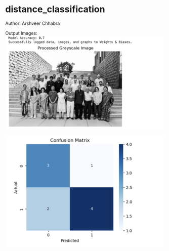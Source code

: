 # distance_classification

Author: Arshveer Chhabra

Output Images:
![Project Screenshot](<Screenshot 2025-02-25 at 19.56.13.png>)

![Project Screenshot](<Screenshot 2025-02-25 at 19.56.17.png>)


